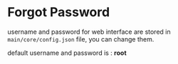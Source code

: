 # Forgot Password

username and password for web interface are stored in `main/core/config.json` file, you can change them.

default username and password is : **root**
